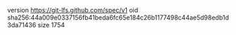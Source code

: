 version https://git-lfs.github.com/spec/v1
oid sha256:44a009e0337156fb41beda6fc65e184c26b1177498c44ae5d98edb1d3da71436
size 1754
